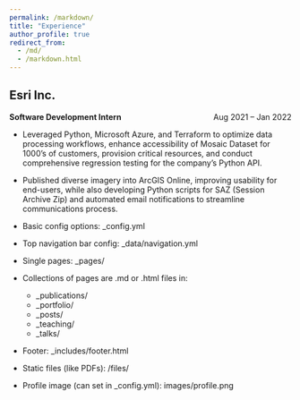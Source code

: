 ```yaml
---
permalink: /markdown/
title: "Experience"
author_profile: true
redirect_from: 
  - /md/
  - /markdown.html
---
```


## Esri Inc. 
**Software Development Intern** <span style="float: right;"> Aug 2021 – Jan 2022

* Leveraged Python, Microsoft Azure, and Terraform to optimize data processing workflows, enhance accessibility
of Mosaic Dataset for 1000’s of customers, provision critical resources, and conduct comprehensive regression
testing for the company’s Python API.

* Published diverse imagery into ArcGIS Online, improving usability for end-users, while also developing Python
scripts for SAZ (Session Archive Zip) and automated email notifications to streamline communications process.

* Basic config options: _config.yml
* Top navigation bar config: _data/navigation.yml
* Single pages: _pages/
* Collections of pages are .md or .html files in:
  * _publications/
  * _portfolio/
  * _posts/
  * _teaching/
  * _talks/
* Footer: _includes/footer.html
* Static files (like PDFs): /files/
* Profile image (can set in _config.yml): images/profile.png


